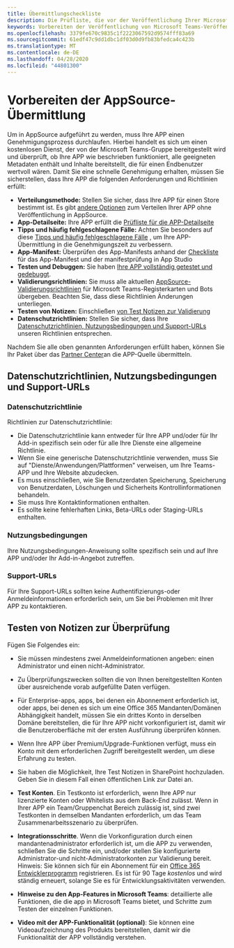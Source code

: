 ```yaml
---
title: Übermittlungscheckliste
description: Die Prüfliste, die vor der Veröffentlichung Ihrer Microsoft Teams-app in AppSource verwendet werden soll
keywords: Vorbereiten der Veröffentlichung von Microsoft Teams-Veröffentlichungs Speicher-Prüflisten Übermittlung
ms.openlocfilehash: 3379fe670c9835c1f2223067592d9574fff83a69
ms.sourcegitcommit: 61edf47c9dd1dbc1df03d0d9fb83bfedca4c423b
ms.translationtype: MT
ms.contentlocale: de-DE
ms.lasthandoff: 04/28/2020
ms.locfileid: "44801300"
---
```

# <a name="prepare-for-appsource-submission"></a>Vorbereiten der AppSource-Übermittlung  

Um in AppSource aufgeführt zu werden, muss Ihre APP einen Genehmigungsprozess durchlaufen. Hierbei handelt es sich um einen kostenlosen Dienst, der von der Microsoft Teams-Gruppe bereitgestellt wird und überprüft, ob Ihre APP wie beschrieben funktioniert, alle geeigneten Metadaten enthält und Inhalte bereitstellt, die für einen Endbenutzer wertvoll wären. Damit Sie eine schnelle Genehmigung erhalten, müssen Sie sicherstellen, dass Ihre APP die folgenden Anforderungen und Richtlinien erfüllt:

* **Verteilungsmethode:** Stellen Sie sicher, dass Ihre APP für einen Store bestimmt ist. Es gibt [andere Optionen](../../overview.md) zum Verteilen Ihrer APP ohne Veröffentlichung in AppSource.
* **App-Detailseite:** Ihre APP erfüllt die [Prüfliste für die APP-Detailseite](detail-page-checklist.md)
* **Tipps und häufig fehlgeschlagene Fälle:** Achten Sie besonders auf diese [Tipps und häufig fehlgeschlagene Fälle](frequently-failed-cases.md) , um Ihre APP-Übermittlung in die Genehmigungszeit zu verbessern.
* **App-Manifest:** Überprüfen des App-Manifests anhand der [Checkliste](app-manifest-checklist.md) für das App-Manifest und der manifestprüfung in App Studio
* **Testen und Debuggen:** Sie haben [Ihre APP vollständig getestet und gedebuggt](../../../build-and-test/debug.md).
* **Validierungsrichtlinien:** Sie muss alle aktuellen [AppSource-Validierungsrichtlinien](https://docs.microsoft.com/legal/marketplace/certification-policies#1140-teams) für Microsoft Teams-Registerkarten und Bots übergeben. Beachten Sie, dass diese Richtlinien Änderungen unterliegen.
* **Testen von Notizen:** Einschließen [von Test Notizen zur Validierung](#test-notes-for-validation)
* **Datenschutzrichtlinien:** Stellen Sie sicher, dass Ihre [Datenschutzrichtlinien, Nutzungsbedingungen und Support-URLs](#privacy-policy-terms-of-use-and-support-urls) unseren Richtlinien entsprechen.

Nachdem Sie alle oben genannten Anforderungen erfüllt haben, können Sie Ihr Paket über das [Partner Center](/office/dev/store/use-partner-center-to-submit-to-appsource)an die APP-Quelle übermitteln.

## <a name="privacy-policy-terms-of-use-and-support-urls"></a>Datenschutzrichtlinien, Nutzungsbedingungen und Support-URLs

### <a name="privacy-policy"></a>Datenschutzrichtlinie

Richtlinien zur Datenschutzrichtlinie:
* Die Datenschutzrichtlinie kann entweder für Ihre APP und/oder für Ihr Add-in spezifisch sein oder für alle Ihre Dienste eine allgemeine Richtlinie. 
* Wenn Sie eine generische Datenschutzrichtlinie verwenden, muss Sie auf "Dienste/Anwendungen/Plattformen" verweisen, um Ihre Teams-APP und Ihre Website abzudecken. 
* Es muss einschließen, wie Sie Benutzerdaten Speicherung, Speicherung von Benutzerdaten, Löschungen und Sicherheits Kontrollinformationen behandeln.
* Sie muss Ihre Kontaktinformationen enthalten.
* Es sollte keine fehlerhaften Links, Beta-URLs oder Staging-URLs enthalten. 

### <a name="terms-of-use"></a>Nutzungsbedingungen

Ihre Nutzungsbedingungen-Anweisung sollte spezifisch sein und auf Ihre APP und/oder Ihr Add-in-Angebot zutreffen.

### <a name="support-urls"></a>Support-URLs

Für Ihre Support-URLs sollten keine Authentifizierungs-oder Anmeldeinformationen erforderlich sein, um Sie bei Problemen mit Ihrer APP zu kontaktieren.

## <a name="test-notes-for-validation"></a>Testen von Notizen zur Überprüfung

Fügen Sie Folgendes ein:

* Sie müssen mindestens zwei Anmeldeinformationen angeben: einen Administrator und einen nicht-Administrator.

* Zu Überprüfungszwecken sollten die von Ihnen bereitgestellten Konten über ausreichende vorab aufgefüllte Daten verfügen.

* Für Enterprise-apps, apps, bei denen ein Abonnement erforderlich ist, oder apps, bei denen es sich um eine Office 365 Mandanten/Domänen Abhängigkeit handelt, müssen Sie ein drittes Konto in derselben Domäne bereitstellen, die für Ihre APP nicht vorkonfiguriert ist, damit wir die Benutzeroberfläche mit der ersten Ausführung überprüfen können.

* Wenn Ihre APP über Premium/Upgrade-Funktionen verfügt, muss ein Konto mit dem erforderlichen Zugriff bereitgestellt werden, um diese Erfahrung zu testen.

* Sie haben die Möglichkeit, Ihre Test Notizen in SharePoint hochzuladen. Geben Sie in diesem Fall einen öffentlichen Link zur Datei an.

* **Test Konten**. Ein Testkonto ist erforderlich, wenn Ihre APP nur lizenzierte Konten oder Whitelists aus dem Back-End zulässt. Wenn in Ihrer APP ein Team/Gruppenchat Bereich zulässig ist, sind zwei Testkonten in demselben Mandanten erforderlich, um das Team Zusammenarbeitsszenario zu überprüfen.

* **Integrationsschritte**. Wenn die Vorkonfiguration durch einen mandantenadministrator erforderlich ist, um die APP zu verwenden, schließen Sie die Schritte ein, und/oder stellen Sie konfigurierte Administrator-und nicht-Administratorkonten zur Validierung bereit. Hinweis: Sie können sich für ein Abonnement für ein [Office 365 Entwicklerprogramm](https://developer.microsoft.com/microsoft-365/dev-program) registrieren. Es ist für 90 Tage *kostenlos* und wird ständig erneuert, solange Sie es für Entwicklungsaktivitäten verwenden.

* **Hinweise zu den App-Features in Microsoft Teams**: detaillierte alle Funktionen, die die app in Microsoft Teams bietet, und Schritte zum Testen der einzelnen Funktionen.

* **Video mit der APP-Funktionalität (optional)**: Sie können eine Videoaufzeichnung des Produkts bereitstellen, damit wir die Funktionalität der APP vollständig verstehen.



